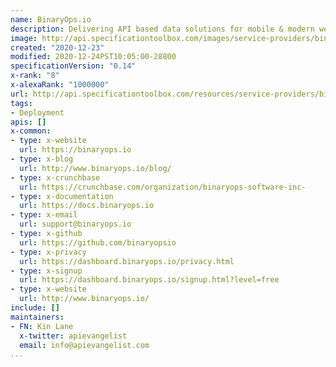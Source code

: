 ```yaml
---
name: BinaryOps.io
description: Delivering API based data solutions for mobile & modern web applications.
image: http://api.specificationtoolbox.com/images/service-providers/binaryops-io.jpg
created: "2020-12-23"
modified: 2020-12-24PST10:05:00-28800
specificationVersion: "0.14"
x-rank: "8"
x-alexaRank: "1000000"
url: http://api.specificationtoolbox.com/resources/service-providers/binaryops-io/
tags:
- Deployment
apis: []
x-common:
- type: x-website
  url: https://binaryops.io
- type: x-blog
  url: http://www.binaryops.io/blog/
- type: x-crunchbase
  url: https://crunchbase.com/organization/binaryops-software-inc-
- type: x-documentation
  url: https://docs.binaryops.io
- type: x-email
  url: support@binaryops.io
- type: x-github
  url: https://github.com/binaryopsio
- type: x-privacy
  url: https://dashboard.binaryops.io/privacy.html
- type: x-signup
  url: https://dashboard.binaryops.io/signup.html?level=free
- type: x-website
  url: http://www.binaryops.io/
include: []
maintainers:
- FN: Kin Lane
  x-twitter: apievangelist
  email: info@apievangelist.com
...
```

